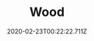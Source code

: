 ---
templateKey: blog-post
featuredpost: false
date: 2020-02-23T00:22:22.711Z
featuredimage: /img/Wood.png
title: Wood
description: Wood
type: resource
sellPrice: 1
tags:
  - resource
---
